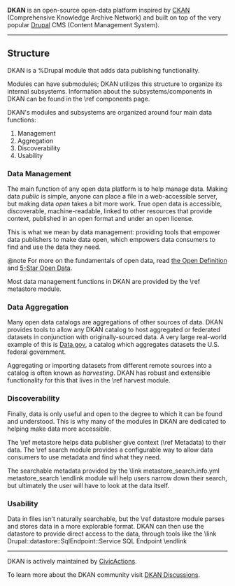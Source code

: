 __DKAN__ is an open-source open-data platform inspired by [CKAN](https://ckan.org/) (Comprehensive Knowledge Archive Network) and built on top of the very popular [Drupal](https://drupal.org) CMS (Content Management System).

---

## Structure

DKAN is a %Drupal module that adds data publishing functionality.

Modules can have submodules; DKAN utilizes this structure to organize its internal subsystems. Information about the subsystems/components in DKAN can be found in the \ref components page.

DKAN's modules and subsystems are organized around four main data functions:

1. Management
2. Aggregation
3. Discoverability
4. Usability

### Data Management

The main function of any open data platform is to help manage data. Making data _public_ is simple, anyone can place a file in a web-accessible server, but making data _open_ takes a bit more work. True open data is accessible, discoverable, machine-readable, linked to other resources that provide context, published in an open format and under an open license.

This is what we mean by data management: providing tools that empower data publishers to make data open, which empowers data consumers to find and use the data they need.

@note
    For more on the fundamentals of open data, read [the Open Definition](https://opendefinition.org/od/2.1/en/) and [5-Star Open Data](https://5stardata.info/).

Most data management functions in DKAN are provided by the \ref metastore module.

### Data Aggregation

Many open data catalogs are aggregations of other sources of data. DKAN provides tools to allow any DKAN catalog to host aggregated or federated datasets in conjunction with originally-sourced data. A very large real-world example of this is [Data.gov](https://www.data.gov/), a catalog which aggregates datasets the U.S. federal government.

Aggregating or importing datasets from different remote sources into a catalog is often known as _harvesting_. DKAN has robust and extensible functionality for this that lives in the \ref harvest module.

### Discoverability

Finally, data is only useful and open to the degree to which it can be found and understood. This is why many of the modules in DKAN are dedicated to helping make data more accessible.

The \ref metastore helps data publisher give context (\ref Metadata) to their data. The \ref search module provides a configurable way to allow data consumers to use metadata  and find what they need.

The searchable metadata provided by the \link metastore_search.info.yml metastore_search \endlink module will help users narrow down their search, but ultimately the user will have to look at the data itself.

### Usability
Data in files isn't naturally searchable, but the \ref datastore module parses and stores data in a more explorable format. DKAN can then use the datastore to provide direct access to the data, through tools like the \link Drupal::datastore::SqlEndpoint::Service SQL Endpoint \endlink

---

DKAN is actively maintained by [CivicActions](https://civicactions.com/dkan).

To learn more about the DKAN community visit [DKAN Discussions](https://github.com/GetDKAN/dkan/discussions).
